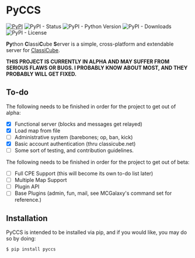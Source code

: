 # PyCCS

[![PyPI](https://img.shields.io/pypi/v/PyCCS)](https://pypi.org/project/PyCCS/)
![PyPI - Status](https://img.shields.io/pypi/status/PyCCS)
![PyPI - Python Version](https://img.shields.io/pypi/pyversions/PyCCS)
![PyPI - Downloads](https://img.shields.io/pypi/dw/PyCCS)
![PyPI - License](https://img.shields.io/pypi/l/PyCCS)

**Py**thon **C**lassi**C**ube **S**erver is a simple, cross-platform
and extendable server for [ClassiCube](http://www.classicube.net).

**THIS PROJECT IS CURRENTLY IN ALPHA AND MAY SUFFER FROM SERIOUS FLAWS
OR BUGS. I PROBABLY KNOW ABOUT MOST, AND THEY PROBABLY WILL GET FIXED.**

## To-do

The following needs to be finished in order for the project to
get out of alpha:

- [x] Functional server (blocks and messages get relayed)
- [x] Load map from file
- [ ] Administrative system (barebones; op, ban, kick)
- [x] Basic account authentication (thru classicube.net)
- [ ] Some sort of testing, and contribution guidelines.

The following needs to be finished in order for the project
to get out of beta:

- [ ] Full CPE Support (this will become its own to-do list later)
- [ ] Multiple Map Support
- [ ] Plugin API
- [ ] Base Plugins (admin, fun, mail, see MCGalaxy's command set
  for reference.)

## Installation

PyCCS is intended to be installed via pip, and if you would like,
you may do so by doing:
```shell script
$ pip install pyccs
```